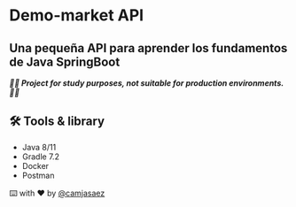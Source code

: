 # Demo-market API

## Una pequeña API para aprender los fundamentos de Java SpringBoot

_**🚧🔨 Project for study purposes, not suitable for production environments. 🚧🔨**_

## 🛠️ Tools & library

- Java 8/11
- Gradle 7.2
- Docker
- Postman

⌨️ with ❤️ by [@camjasaez](https://github.com/camjasaez)
